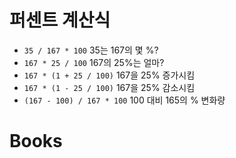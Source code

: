 # 퍼센트 계산식

- `35 / 167 * 100` 35는 167의 몇 %?
- `167 * 25 / 100` 167의 25%는 얼마?
- `167 * (1 + 25 / 100)` 167을 25% 증가시킴
- `167 * (1 - 25 / 100)` 167을 25% 감소시킴
- `(167 - 100) / 167 * 100` 100 대비 165의 % 변화량  

# Books

